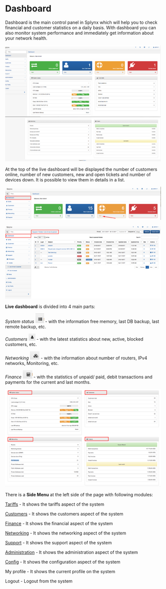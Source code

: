 Dashboard
=========

Dashboard is the main control panel in Splynx which will help you to check financial and customer statistics on a daily basis. With dashboard you can also monitor system performance and immediately get information about your network health.

![Dashboard1](dashboard1.png)
![Dashboard2](dashboard2.png)

At the top of the live dashboard will be displayed the number of customers online, number of new customers, new and open tickets and number of devices down. It is possible to view them in details in a list.

![Screenshot](Screenshot_at_May_12_16-54-11.png)

![Screenshot](Screenshot_at_May_12_16-53-21.png)

**Live dashboard** is divided into 4 main parts:

_System status_ <icon class="image-icon">![ ](Screenshot_at_May_12_16-55-54.png)</icon> - with the information free memory, last DB backup, last remote backup, etc.

_Customers_ <icon class="image-icon">![ ](Screenshot_at_May_12_16-57-33.png)</icon> - with the latest statistics about new, active, blocked customers, etc.

_Networking_ <icon class="image-icon">![ ](Screenshot_at_May_12_16-56-17.png)</icon> - with the information about number of routers, IPv4 networks, Monitoring, etc.

_Finance_ <icon class="image-icon">![ ](Screenshot_at_May_12_16-56-28.png)</icon> - with the statistics of unpaid/ paid, debit transactions and payments for the current and last months.

![Screenshot](Screenshot_at_May_12_17-09-39.png)

There is a **Side Menu** at the left side of the page with following modules:

[Tariffs](configuring_tariff_plans/configuring_tariff_plans.md) - It shows the tariffs aspect of the system

[Customers](customer_management/customer_management.md) - It shows the customers aspect of the system

[Finance](finance/finance.md) - It shows the financial aspect of the system

[Networking](networking/networking.md) - It shows the networking aspect of the system

[Support](support_tickets_messages/support_tickets_messages.md) - It shows the support aspect of the system

[Administration](administration/administration.md) - It shows the administration aspect of the system

[Config](configuration/configuration.md) - It shows the configuration aspect of the system

My profile - It shows the current profile on the system

Logout - Logout from the system
